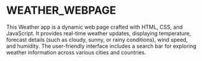 # WEATHER_WEBPAGE

This Weather app is a dynamic web page crafted with HTML, CSS, and JavaScript. It provides real-time weather updates, displaying temperature, forecast details (such as cloudy, sunny, or rainy conditions), wind speed, and humidity. The user-friendly interface includes a search bar for exploring weather information across various cities and countries. 
